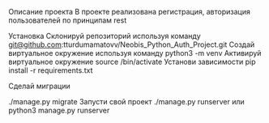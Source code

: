 Описание проекта
В проекте реализована регистрация, авторизация пользователей по принципам rest


Установка
Склонируй репозиторий используя команду
git@github.com:tturdumamatovv/Neobis_Python_Auth_Project.git
Создай виртуальное окружение используя команду
python3 -m venv <name of your environment> 
Активируй виртуальное окружение
source <name of your environment>/bin/activate 
Установи зависимости
pip install -r requirements.txt 

  
Сделай миграции

  ./manage.py migrate
Запусти свой проект
./manage.py runserver 
или
 python3 manage.py runserver 
